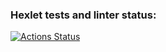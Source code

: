### Hexlet tests and linter status:
[![Actions Status](https://github.com/OzhoginCode/devops-for-programmers-project-74/actions/workflows/hexlet-check.yml/badge.svg)](https://github.com/OzhoginCode/devops-for-programmers-project-74/actions)